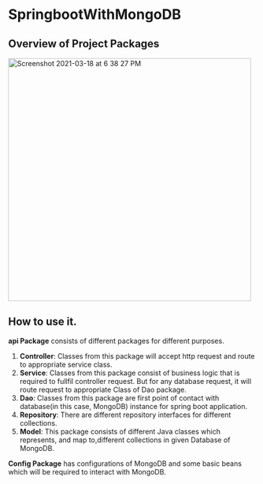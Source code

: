 # SpringbootWithMongoDB

## Overview of Project Packages
<img width="493" alt="Screenshot 2021-03-18 at 6 38 27 PM" src="https://user-images.githubusercontent.com/60062248/111631344-49e16400-8819-11eb-9480-15eb1097ddd0.png">

## How to use it.
**api Package** consists of different packages for different purposes.

1. **Controller**: Classes from this package will accept http request and route to appropriate service class.
2. **Service**: Classes from this package consist of business logic that is required to fullfil controller request. But for any database request, it will route request to appropriate Class of Dao package.
3. **Dao**: Classes from this package are first point of contact with database(in this case, MongoDB) instance for spring boot application.
4. **Repository**: There are different repository interfaces for different collections.
5. **Model**: This package consists of different Java classes which represents, and map to,different collections in given Database of MongoDB.

**Config Package** has configurations of MongoDB and some basic beans which will be required to interact with MongoDB.
